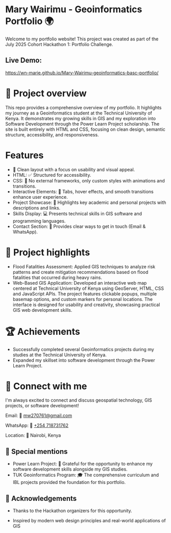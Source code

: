 # Mary Wairimu - Geoinformatics Portfolio 🌍
Welcome to my portfolio website! This project was created as part of the July 2025 Cohort Hackathon 1: Portfolio Challenge.

## Live Demo: 
https://wn-marie.github.io/Mary-Wairimu-geoinformatics-basc-portfolio/


# 🌟 Project overview
This repo  provides a comprehensive overview of my portfolio. It highlights my journey as a Geoinformatics student at the Technical University of Kenya. 
It demonstrates my growing skills in GIS and my exploration into Software Development through the Power Learn Project scholarship.
The site is built entirely with HTML and CSS, focusing on clean design, semantic structure, accessibility, and responsiveness.


# Features

* 🎨 Clean layout with a focus on usability and visual appeal.
* HTML: ✅ Structured for accessibility.
* CSS: 🎨 No external frameworks, only custom styles with animations and transitions.
* Interactive Elements: 🔘 Tabs, hover effects, and smooth transitions enhance user experience.
* Project Showcase: 📁 Highlights key academic and personal projects with descriptions and links.
* Skills Display: 💻 Presents technical skills in GIS software and programming languages.
* Contact Section: 📧 Provides clear ways to get in touch (Email & WhatsApp).

# 🎯 Project highlights

* Flood Fatalities Assessment: Applied GIS techniques to analyze risk patterns and create mitigation recommendations based on flood fatalities that occurred during heavy rains.
* Web-Based GIS Application: Developed an interactive web map centered at Technical University of Kenya using GeoServer, HTML, CSS and JavaScript APIs. 
The project features clickable popups, multiple basemap options, and custom markers for personal locations. The interface is designed for usability and creativity, showcasing practical GIS web development skills.


# 🏆 Achievements

* Successfully completed several Geoinformatics projects during my studies at the Technical University of Kenya.
* Expanded my skillset into software development through the Power Learn Project.

# 🤝 Connect with me
I'm always excited to connect and discuss geospatial technology, GIS projects, or software development!

Email: 📧 mw270761@gmail.com

WhatsApp: 📱 [+254 718731762](https://wa.me/254718731762)

Location: 📍 Nairobi, Kenya


## 🌟 Special mentions

* Power Learn Project: 🙌 Grateful for the opportunity to enhance my software development skills alongside my GIS studies.
* TUK Geoinformatics Program: 🎓 The comprehensive curriculum and IBL projects provided the foundation for this portfolio.







## 🙏 Acknowledgements



* Thanks to the Hackathon organizers for this opportunity.

* Inspired by modern web design principles and real-world applications of GIS 

